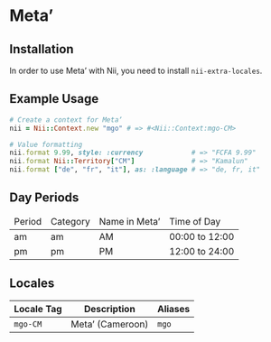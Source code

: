 <!-- This file has been generated. Source: src/docs/languages/_template.md.erb -->

# Metaʼ

## Installation

In order to use Metaʼ with Nii, you need to install `nii-extra-locales`.

## Example Usage

``` ruby
# Create a context for Metaʼ
nii = Nii::Context.new "mgo" # => #<Nii::Context:mgo-CM>

# Value formatting
nii.format 9.99, style: :currency            # => "FCFA 9.99"
nii.format Nii::Territory["CM"]              # => "Kamalun"
nii.format ["de", "fr", "it"], as: :language # => "de, fr, it"
```

## Day Periods


<table>
  <thead>
    <tr>
      <td>Period</td>
      <td>Category</td>
      <td>Name in Metaʼ</td>
      <td>Time of Day</td>
    </tr>
  </thead>
  <tbody>
    <tr>
      <td>am</td>
      <td>am</td>
      <td>AM</td>
      <td>00:00 to 12:00</td>
    </tr>
    <tr>
      <td>pm</td>
      <td>pm</td>
      <td>PM</td>
      <td>12:00 to 24:00</td>
    </tr>
  </tbody>
</table>



## Locales

<table>
  <thead>
    <tr>
      <th>Locale Tag</th>
      <th>Description</th>
      <th>Aliases</th>
    </tr>
  </thead>
  <tbody>
    <tr>
      <td><code>mgo-CM</code></td>
      <td>Metaʼ (Cameroon)</td>
      <td><code>mgo</code></td>
    </tr>
  </tbody>
</table>

